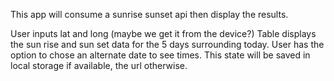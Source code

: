 This app will consume a sunrise sunset api then display the results.

User inputs lat and long (maybe we get it from the device?)
Table displays the sun rise and sun set data for the 5 days surrounding today.
User has the option to chose an alternate date to see times.
This state will be saved in local storage if available, the url otherwise.
